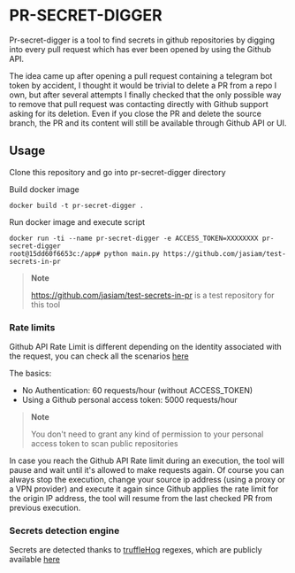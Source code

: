 # PR-SECRET-DIGGER

Pr-secret-digger is a tool to find secrets in github repositories by digging into every pull request which has ever been opened by using the Github API.

The idea came up after opening a pull request containing a telegram bot token by accident, I thought it would be trivial to delete a PR from a repo I own, but after several attempts I finally checked that the only possible way to remove that pull request was contacting directly with Github support asking for its deletion. Even if you close the PR and delete the source branch, the PR and its content will still be available through Github API or UI.

## Usage

Clone this repository and go into pr-secret-digger directory

Build docker image

```shell script
docker build -t pr-secret-digger .
```

Run docker image and execute script

```shell script
docker run -ti --name pr-secret-digger -e ACCESS_TOKEN=XXXXXXXX pr-secret-digger
root@15dd60f6653c:/app# python main.py https://github.com/jasiam/test-secrets-in-pr
```
>**Note**
>
> https://github.com/jasiam/test-secrets-in-pr is a test repository for this tool


### Rate limits

Github API Rate Limit is different depending on the identity associated with the request, you can check all the scenarios [here](https://docs.github.com/en/rest/overview/resources-in-the-rest-api?apiVersion=2022-11-28#rate-limiting)

The basics:
- No Authentication: 60 requests/hour (without ACCESS_TOKEN)
- Using a Github personal access token: 5000 requests/hour

>**Note**
>
> You don't need to grant any kind of permission to your personal access token to scan public repositories

In case you reach the Github API Rate limit during an execution, the tool will pause and wait until it's allowed to make requests again. Of course you can always stop the execution, change your source ip address (using a proxy or a VPN provider) and execute it again since Github applies the rate limit for the origin IP address, the tool will resume from the last checked PR from previous execution.

### Secrets detection engine

Secrets are detected thanks to [truffleHog](https://github.com/trufflesecurity/trufflehog) regexes, which are publicly available [here](https://github.com/dxa4481/truffleHogRegexes)